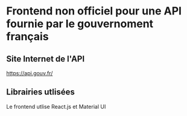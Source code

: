# Frontend non officiel pour une API fournie par le gouvernoment français

## Site Internet de l'API

https://api.gouv.fr/

## Librairies utlisées

Le frontend utlise React.js et Material UI

